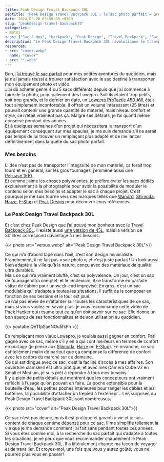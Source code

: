 ```yaml
---
title: Peak Design Travel Backpack 30L
seotitle: "Peak Design Travel Backpack 30L : le sac photo parfait — Grégory Mignard"
date: 2024-08-20 09:00:00 +0200
slug: "peakdesign-travel-backpack30"
categories:
- matos
tags: ["Sac à dos", "backpack", "Peak Design", "Travel Backpack", "Sac photo", "Daypack", "Daily", "Voyage"]
description: "Le Peak Design Travel Backpack 30L révolutionne le transport avec son design intelligent, sa polyvalence et son confort exceptionnel, parfait pour les photographes et les voyageurs."
resources:
- src: "cover.webp"
  name: "cover"
- src: "*.webp"
---
```



Bon, [j’ai trouvé le sac parfait](https://gregorymignard.com/goruck-gr1-21l) pour mes petites aventures du quotidien, mais je n’ai jamais réussi à trouver satisfaction avec le sac destiné à transporter mon équipement photo et vidéo.  
J’ai dû acheter genre 4 ou 5 sacs différents depuis que j’ai commencé à faire de la photo, principalement des Lowepro. Soit ils étaient trop petits, soit trop grands, et le dernier en date, un [Lowepro ProTactic 450 AW](https://dp.gt/a/6665nz54p), était tout simplement inconfortable. Il offrait un volume intéressant (25 litres) et pouvait contenir une grande quantité de matériel, mais niveau confort et style, ce n’était vraiment pas ça. Malgré ses défauts, je l’ai quand même conservé pendant des années.  
Et à quelques semaines d’un projet qui nécessitera le transport d’un équipement conséquent sur mes épaules, je me suis demandé s’il ne serait pas temps de lui trouver un remplaçant plus adapté et de me lancer définitivement dans la quête du sac photo parfait.

### Mes besoins

L’idée n’est pas de transporter l’intégralité de mon matériel, ça ferait trop lourd et en général, sur les gros tournages, j’emmène aussi une [Pelicase 1510](https://dp.gt/a/x3h895v66).  
Et comme j’aime les choses polyvalentes, je préfère éviter les sacs dédiés exclusivement à la photographie pour avoir la possibilité de moduler le contenu selon mes besoins et adapter le sac à chaque projet. C’est pourquoi je me suis tourné vers des marques telles que [Wandrd](https://dp.gt/a/asa4scfw), [Shimoda](https://dp.gt/a/ujqfopqu8), [Haize](https://haize-project.com), [F-Stop](https://dp.gt/a/gykbetdkc) et [Peak Design](https://dp.gt/a/b6zdwx7o) pour découvrir leurs références.

### Le Peak Design Travel Backpack 30L

Et c’est chez Peak Design que j’ai trouvé mon bonheur avec le [Travel Backpack 30L](https://dp.gt/a/qrjqwrrdc). Il existe aussi [une version de 45L](https://dp.gt/a/uno0f62a6), mais la version de 30 litres correspond davantage à mes besoins.

{{< photo src="versus.webp" alt="Peak Design Travel Backpack 30L">}}

Ce qui m’a d’abord tapé dans l’œil, c’est son design minimaliste. Franchement, il ne fait pas « sac photo », et c’est juste parfait ! Un look aussi bien adapté à la ville qu’à la nature, conçu avec des matériaux de qualité ultra durables.  
Mais ce qui m’a vraiment bluffé, c’est sa polyvalence. Un jour, c’est un sac de tournage ultra complet, et le lendemain, il se transforme en parfaite valise de cabine pour un week-end improvisé. En gros, c’est un sac modulable qui s’adapte à toutes les situations. Il suffit de le composer en fonction de ses besoins et le tour est joué.  
Je n’ai pas envie de m’attarder sur toutes les caractéristiques de ce sac, mais si vous voulez en savoir plus, je vous recommande cette vidéo de Pack Hacker qui résume tout ce qu’on doit savoir sur ce sac. Elle donne un bon aperçu de ses fonctionnalités et de son utilisation au quotidien.

<div>{{< youtube QnTfpSaeNOu5fkhh >}}</div>

En remplaçant mon vieux Lowepro, je voulais aussi gagner en confort. Pari gagné avec ce sac, même s’il y en a qui sont meilleurs en termes de confort en portage (je pense aux [Shimoda](https://dp.gt/a/ujqfopqu8), [Haize](https://haize-project.com) ou [F-Stop](https://dp.gt/a/gykbetdkc)). En revanche, ce sac est tellement malin de partout que ça compense la différence de confort avec les cadors du marché sur ce domaine.    
Ce qui est dingue avec ce sac, c’est la facilité d’accès à mes affaires. Son ouverture clamshell est ultra pratique, et avec mes Camera Cube V2 en Small et Medium, je suis prêt à répondre à tous mes besoins.  
Il y a plein de petits détails qui montrent que les concepteurs ont vraiment réfléchi à l’usage qu’on pouvait en faire. La poche extensible pour la bouteille d’eau, les petites poches intérieures pour ranger les câbles et les batteries, la possibilité d’attacher un trépied à l’extérieur... Les surprises du Peak Design Travel Backpack 30L sont nombreuses.

{{< photo src="cover" alt="Peak Design Travel Backpack 30L">}}

Ce sac n’est pas donné, mais il est pratique et garanti à vie et je suis content de chaque centime dépensé pour ce sac. Il me simplifie tellement la vie que je me demande comment j’ai fait sans pendant toutes ces années.  
Si vous êtes comme moi, à la recherche du sac parfait qui s’adapte à toutes les situations, je ne peux que vous recommander chaudement le Peak Design Travel Backpack 30L. Il a littéralement changé ma façon de voyager et de travailler. Et croyez-moi, une fois que vous y aurez goûté, vous ne pourrez plus vous en passer !